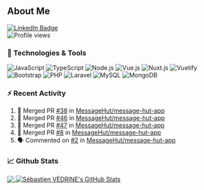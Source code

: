 ## About Me

[![LinkedIn Badge](https://img.shields.io/badge/-LinkedIn-0077B0?style=flat-square&logo=LinkedIn)](https://www.linkedin.com/in/sebastien-vedrine/)
</br>
![Profile views](https://gpvc.arturio.dev/Vedrine)

### 🔧 Technologies & Tools

<p>
  <img alt="JavaScript" src="https://img.shields.io/badge/-JavaScript-F7DF1E?style=flat-square&logo=JavaScript&logoColor=white">
  <img alt="TypeScript" src="https://img.shields.io/badge/-TypeScript-007ACC?style=flat-square&logo=TypeScript&logoColor=white">
  <img alt="Node.js" src="https://img.shields.io/badge/-Node.js-339933?style=flat-square&logo=Node.js&logoColor=white">
  <img alt="Vue.js" src="https://img.shields.io/badge/-Vue.js-4FC08D?style=flat-square&logo=Vue.js&logoColor=white">
  <img alt="Nuxt.js" src="https://img.shields.io/badge/-Nuxt.js-00C58E?style=flat-square&logo=Nuxt.js&logoColor=white">
  <img alt="Vuetify" src="https://img.shields.io/badge/-Vuetify-1867C0?style=flat-square&logo=Vuetify&logoColor=white">
  <img alt="Bootstrap" src="https://img.shields.io/badge/-Bootstrap-563D7C?style=flat-square&logo=Bootstrap&logoColor=white">
  <img alt="PHP" src="https://img.shields.io/badge/-PHP-777BB4?style=flat-square&logo=PHP&logoColor=white">
  <img alt="Laravel" src="https://img.shields.io/badge/-Laravel-FF2D20?style=flat-square&logo=Laravel&logoColor=white">
  <img alt="MySQL" src="https://img.shields.io/badge/-MySQL-4479A1?style=flat-square&logo=MySQL&logoColor=white">
  <img alt="MongoDB" src="https://img.shields.io/badge/-MongoDB-47A248?style=flat-square&logo=MongoDB&logoColor=white">
</p>

### :zap: Recent Activity

<!--START_SECTION:activity-->
1. 🎉 Merged PR [#38](https://github.com/MessageHut/message-hut-app/pull/38) in [MessageHut/message-hut-app](https://github.com/MessageHut/message-hut-app)
2. 🎉 Merged PR [#46](https://github.com/MessageHut/message-hut-app/pull/46) in [MessageHut/message-hut-app](https://github.com/MessageHut/message-hut-app)
3. 🎉 Merged PR [#47](https://github.com/MessageHut/message-hut-app/pull/47) in [MessageHut/message-hut-app](https://github.com/MessageHut/message-hut-app)
4. 🎉 Merged PR [#8](https://github.com/MessageHut/message-hut-app/pull/8) in [MessageHut/message-hut-app](https://github.com/MessageHut/message-hut-app)
5. 🗣 Commented on [#2](https://github.com/MessageHut/message-hut-app/issues/2) in [MessageHut/message-hut-app](https://github.com/MessageHut/message-hut-app)
<!--END_SECTION:activity-->


### &#x1f4c8; Github Stats

<a href="">
  <img align="center" src="https://github-readme-stats-git-master.vedrine.vercel.app/api/top-langs/?username=vedrine" />
</a>

<a href="">
  <img align="center" src="https://github-readme-stats-git-master.vedrine.vercel.app/api?username=vedrine&show_icons=true&line_height=27&count_private=true&theme=vue" alt="Sébastien VÉDRINE's GitHub Stats" />
</a>
